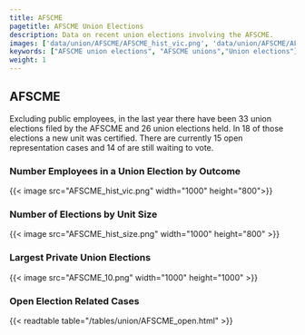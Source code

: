 ```yaml
---
title: AFSCME
pagetitle: AFSCME Union Elections
description: Data on recent union elections involving the AFSCME.
images: ['data/union/AFSCME/AFSCME_hist_vic.png', 'data/union/AFSCME/AFSCME_hist_size.png', 'data/union/AFSCME/AFSCME_10.png']
keywords: ["AFSCME union elections", "AFSCME unions","Union elections"]
weight: 1
---
```

##  AFSCME

Excluding public employees, in the last year there have been 33 union elections filed by the AFSCME and 26 union elections held. In 18 of those elections a new unit was certified. There are currently 15 open representation cases and 14 of are still waiting to vote.

### Number Employees in a Union Election by Outcome
{{< image src="AFSCME_hist_vic.png" width="1000" height="800">}}

### Number of Elections by Unit Size
{{< image src="AFSCME_hist_size.png" width="1000" height="800" >}}

### Largest Private Union Elections
{{< image src="AFSCME_10.png" width="1000" height="1000"  >}}

### Open Election Related Cases
{{< readtable table="/tables/union/AFSCME_open.html" >}}

